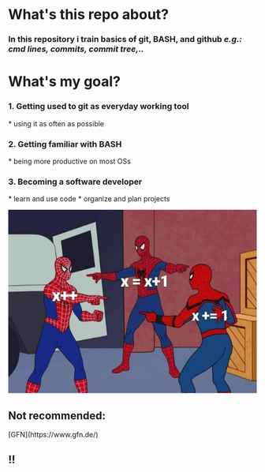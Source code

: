 
<h1>
<b>What's this repo about?</b></h1>

<h3>
	In this repository i train basics of <strong>git, BASH, and github</strong> 
	<i>e.g.: cmd lines, commits, commit tree,..</i></h3>



<h1>What's my goal?</h1>

<h3>	1. Getting used to git as everyday working tool</h3>
		* using it as often as possible
	
<h3>	2. Getting familiar with BASH</h3>
		* being more productive on most OSs

<h3>	3. Becoming a software developer</h3>
		* learn and use code
		* organize and plan projects



![Image of SpiderWare](https://github.com/KlugeCh/exercises/blob/master/spiderware.png)

<h2> Not recommended:</h2>  [GFN](https://www.gfn.de/) <h2>!!</h2> 
	



